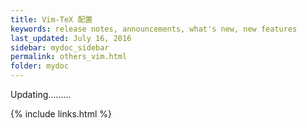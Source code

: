 ```yaml
---
title: Vim-TeX 配置
keywords: release notes, announcements, what's new, new features
last_updated: July 16, 2016
sidebar: mydoc_sidebar
permalink: others_vim.html
folder: mydoc
---
```




Updating.........



{% include links.html %}